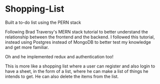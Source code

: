 # Shopping-List
Built a to-do list using the PERN stack

Following Brad Traversy's MERN stack tutorial to better understand the relationship between the frontend and the backend.
I followed this tutorial, instead using Postgres instead of MongoDB to better test my knowledge and get more familiar.

Oh and he implemented redux and authentication too!

This is more like a shopping list where a user can register and also login to have a sheet, in the form of a list, where he can make a list of things he intends to get. He can also delete the items from the list. 


